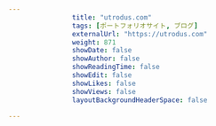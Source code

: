 ---
                title: "utrodus.com"
                tags: [ポートフォリオサイト, ブログ]
                externalUrl: "https://utrodus.com"
                weight: 871
                showDate: false
                showAuthor: false
                showReadingTime: false
                showEdit: false
                showLikes: false
                showViews: false
                layoutBackgroundHeaderSpace: false
                ---

